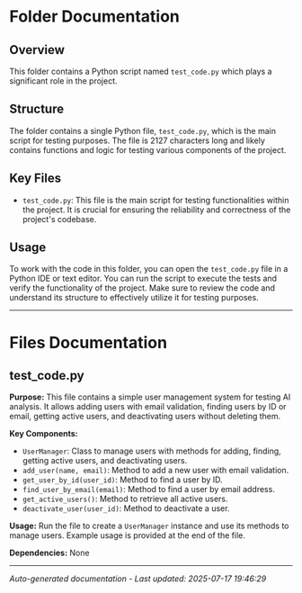 # Folder Documentation

## Overview
This folder contains a Python script named `test_code.py` which plays a significant role in the project.

## Structure
The folder contains a single Python file, `test_code.py`, which is the main script for testing purposes. The file is 2127 characters long and likely contains functions and logic for testing various components of the project.

## Key Files
- `test_code.py`: This file is the main script for testing functionalities within the project. It is crucial for ensuring the reliability and correctness of the project's codebase.

## Usage
To work with the code in this folder, you can open the `test_code.py` file in a Python IDE or text editor. You can run the script to execute the tests and verify the functionality of the project. Make sure to review the code and understand its structure to effectively utilize it for testing purposes.

---

# Files Documentation

## test_code.py

**Purpose:** This file contains a simple user management system for testing AI analysis. It allows adding users with email validation, finding users by ID or email, getting active users, and deactivating users without deleting them.

**Key Components:**
- `UserManager`: Class to manage users with methods for adding, finding, getting active users, and deactivating users.
- `add_user(name, email)`: Method to add a new user with email validation.
- `get_user_by_id(user_id)`: Method to find a user by ID.
- `find_user_by_email(email)`: Method to find a user by email address.
- `get_active_users()`: Method to retrieve all active users.
- `deactivate_user(user_id)`: Method to deactivate a user.

**Usage:** Run the file to create a `UserManager` instance and use its methods to manage users. Example usage is provided at the end of the file.

**Dependencies:** None

---
*Auto-generated documentation - Last updated: 2025-07-17 19:46:29*
